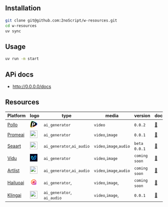 ## Installation

```bash
git clone git@github.com:2noScript/w-resources.git
cd w-resources
uv sync
```

## Usage

```bash
uv run -m start
```

## APi docs

- http://0.0.0.0/docs

## Resources

| Platform                           | logo                                                                  | type                       | media                   | version       | docs                                             |
| ---------------------------------- | --------------------------------------------------------------------- | -------------------------- | ----------------------- | ------------- | ------------------------------------------------ |
| [Pollo](https://pollo.ai)          | <img src="github/imgs_platform/pollo.ico" width="24" height="24"/>    | `ai_generator`             | `video`                 | `0.0.2`       | [📄](/app/crawlers/generative/pollo/README.md)    |
| [Promeai](https://promeai.pro)     | <img src="github/imgs_platform/promeai.ico" width="24" height="24"/>  | `ai_generator`             | `video`,`image`         | `0.0.1`       | [📄](/app/crawlers/generative/promeai/README.md)  |
| [Seaart](https://seaart.ai)        | <img src="github/imgs_platform/seaart.ico" width="24" height="24"/>   | `ai_generator`,`ai_audio`  | `video`,`image`,`audio` | `beta 0.0.1`  | [📄](/app/crawlers/generative/seaart/README.md)   |
| [Vidu](https://vidu.com)           | <img src="github/imgs_platform/vidu.ico" width="24" height="24"/>     | `ai_generator`             | `video`,`image`         | `coming soon` | [📄](/app/crawlers/generative/vidu/README.md)     |
| [Artlist](https://artlist.io)      | <img src="github/imgs_platform/artlist.ico" width="24" height="24"/>  | `ai_generator`,`ai_audio`  | `video`,`image`,`audio` | `coming soon` | [📄](/app/crawlers/generative/artlist/README.md)  |
| [Hailuoai](https://hailuoai.video) | <img src="github/imgs_platform/hailuoai.ico" width="24" height="24"/> | `ai_generator`,            | `video`,`image`,        | `coming soon` | [📄](/app/crawlers/generative/hailuoai/README.md) |
| [Klingai](https://app.klingai.com) | <img src="github/imgs_platform/klingai.ico" width="24" height="24"/>  | `ai_generator`, `ai_audio` | `video`,`image`,        | `0.0.1`       | [📄](/app/crawlers/generative/klingai/README.md)  |
